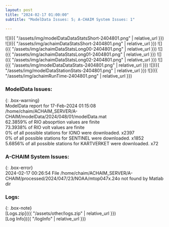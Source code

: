 ```yaml
---
layout: post
title: "2024-02-17 01:00:00"
subtitle: "ModelData Issues: 5; A-CHAIM System Issues: 1"

---
```


![]({{ "/assets/img/modelDataDataStatsShort-2404801.png" | relative_url }})
![]({{ "/assets/img/achaimDataStatsShort-2404801.png" | relative_url }})
![]({{ "/assets/img/achaimDataStatsLong00-2404801.png" | relative_url }})
![]({{ "/assets/img/achaimDataStatsLong01-2404801.png" | relative_url }})
![]({{ "/assets/img/achaimDataStatsLong02-2404801.png" | relative_url }})
![]({{ "/assets/img/modelDataDataStats-2404801.png" | relative_url }})
![]({{ "/assets/img/modelDataStationStats-2404801.png" | relative_url }})
![]({{ "/assets/img/achaimRunTime-2404801.png" | relative_url }})


### ModelData Issues:  
  
{: .box-warning}  
 ModelData report for 17-Feb-2024 01:15:08   
 /home/chaim/ACHAIM_SERVER/A-CHAIM/modelData/2024/048/01/modelData.mat   
 62.3859% of RIO absoprtion values are finite   
 73.3938% of RIO volt values are finite   
 0% of all possible stations for IONO were downloaded. x2397   
 0% of all possible stations for SENTINEL were downloaded. x1852   
 5.6856% of all possible stations for KARTVERKET were downloaded. x72   
  
### A-CHAIM System Issues:  
  
{: .box-error}  
2024-02-17 00:26:54 File /home/chaim/ACHAIM_SERVER/A-CHAIM/processed/2024/047/23/NOAA/mtop047x.24o not found by Matlab dir  

### Logs:  
  
{: .box-note}  
[Logs.zip]({{ "/assets/other/logs.zip" | relative_url }})  
[Log Info]({{ "/logInfo" | relative_url }})  
